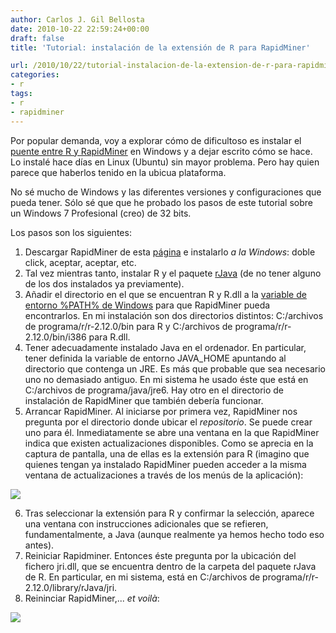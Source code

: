 ```yaml
---
author: Carlos J. Gil Bellosta
date: 2010-10-22 22:59:24+00:00
draft: false
title: 'Tutorial: instalación de la extensión de R para RapidMiner'

url: /2010/10/22/tutorial-instalacion-de-la-extension-de-r-para-rapidminer/
categories:
- r
tags:
- r
- rapidminer
---
```


Por popular demanda, voy a explorar cómo de dificultoso es instalar el [puente entre R y RapidMiner](http://www.datanalytics.com/2010/09/08/mas-sobre-la-integracion-de-r-y-rapidminer/) en Windows y a dejar escrito cómo se hace. Lo instalé hace días en Linux (Ubuntu) sin mayor problema. Pero hay quien parece que haberlos tenido en la ubicua plataforma.

No sé mucho de Windows y las diferentes versiones y configuraciones que pueda tener. Sólo sé que que he probado los pasos de este tutorial sobre un Windows 7 Profesional (creo) de 32 bits.

Los pasos son los siguientes:


1. Descargar RapidMiner de esta [página](http://rapid-i.com/content/view/26/82/) e instalarlo _a la Windows_: doble click, aceptar, aceptar, etc.
2. Tal vez mientras tanto, instalar R y el paquete [rJava](http://cran.r-project.org/web/packages/rJava/index.html) (de no tener alguno de los dos instalados ya previamente).
3. Añadir el directorio en el que se encuentran R y R.dll a la [variable de entorno %PATH% de Windows](http://mikengel.com/java-jdk-configurar-variables-de-entorno-windows-7) para que RapidMiner pueda encontrarlos. En mi instalación son dos directorios distintos: C:/archivos de programa/r/r-2.12.0/bin para R y C:/archivos de programa/r/r-2.12.0/bin/i386 para R.dll.
4. Tener adecuadamente instalado Java en el ordenador. En particular, tener definida la variable de entorno JAVA_HOME apuntando al directorio que contenga un JRE. Es más que probable que sea necesario uno no demasiado antiguo. En mi sistema he usado éste que está en C:/archivos de programa/java/jre6. Hay otro en el directorio de instalación de RapidMiner que también debería funcionar.
5. Arrancar RapidMiner. Al iniciarse por primera vez, RapidMiner nos pregunta por el directorio donde ubicar el _repositorio_. Se puede crear uno para él. Inmediatamente se abre una ventana en la que RapidMiner indica que existen actualizaciones disponibles. Como se aprecia en la captura de pantalla, una de ellas es la extensión para R (imagino que quienes tengan ya instalado RapidMiner pueden acceder a la misma ventana de actualizaciones a través de los menús de la aplicación):


[![](/wp-uploads/2010/10/actualizaciones_rapidminer_r.png)
](/wp-uploads/2010/10/actualizaciones_rapidminer_r.png)



6. Tras seleccionar la extensión para R y confirmar la selección, aparece una ventana con instrucciones adicionales que se refieren, fundamentalmente, a Java (aunque realmente ya hemos hecho todo eso antes).
7. Reiniciar Rapidminer. Entonces éste pregunta por la ubicación del fichero jri.dll, que se encuentra dentro de la carpeta del paquete rJava de R. En particular, en mi sistema, está en C:/archivos de programa/r/r-2.12.0/library/rJava/jri.
8. Reininciar RapidMiner,... _et voilà_:



[![](/wp-uploads/2010/10/rapidminer_con_r.png)
](/wp-uploads/2010/10/rapidminer_con_r.png)
